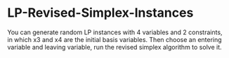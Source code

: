 # LP-Revised-Simplex-Instances
You can generate random LP instances with 4 variables and 2 constraints, in which x3 and x4 are the initial basis variables. Then choose an entering variable and leaving variable, run the revised simplex algorithm to solve it.
